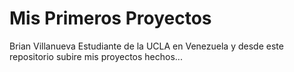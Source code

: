 # Mis Primeros Proyectos
Brian Villanueva Estudiante de la UCLA en Venezuela y desde este repositorio subire mis proyectos hechos...
